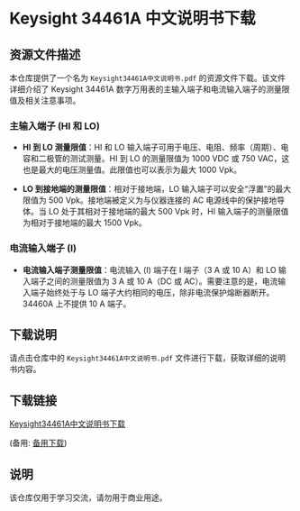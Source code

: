 # Keysight 34461A 中文说明书下载

## 资源文件描述

本仓库提供了一个名为 `Keysight34461A中文说明书.pdf` 的资源文件下载。该文件详细介绍了 Keysight 34461A 数字万用表的主输入端子和电流输入端子的测量限值及相关注意事项。

### 主输入端子 (HI 和 LO)

- **HI 到 LO 测量限值**：HI 和 LO 输入端子可用于电压、电阻、频率（周期）、电容和二极管的测试测量。HI 到 LO 的测量限值为 1000 VDC 或 750 VAC，这也是最大的电压测量值。此限值也可以表示为最大 1000 Vpk。

- **LO 到接地端的测量限值**：相对于接地端，LO 输入端子可以安全“浮置”的最大限值为 500 Vpk。接地端被定义为与仪器连接的 AC 电源线中的保护接地导体。当 LO 处于其相对于接地端的最大 500 Vpk 时，HI 输入端子的测量限值为相对于接地端的最大 1500 Vpk。

### 电流输入端子 (I)

- **电流输入端子测量限值**：电流输入 (I) 端子在 I 端子（3 A 或 10 A）和 LO 输入端子之间的测量限值为 3 A 或 10 A（DC 或 AC）。需要注意的是，电流输入端子始终处于与 LO 端子大约相同的电压，除非电流保护熔断器断开。34460A 上不提供 10 A 端子。

## 下载说明

请点击仓库中的 `Keysight34461A中文说明书.pdf` 文件进行下载，获取详细的说明书内容。

## 下载链接
[Keysight34461A中文说明书下载](https://pan.quark.cn/s/0a333eccd9b2) 

(备用: [备用下载](https://pan.baidu.com/s/1_Y4rcqBbN2jp8U5wH_cxCw?pwd=1234))

## 说明

该仓库仅用于学习交流，请勿用于商业用途。
